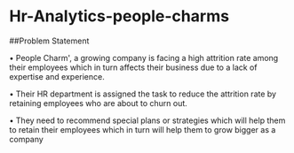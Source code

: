# Hr-Analytics-people-charms

##Problem Statement

• People Charm', a growing company is facing a high attrition rate among
  their employees which in turn affects their business due to a lack of expertise
  and experience.
  
• Their HR department is assigned the task to reduce the attrition rate by
  retaining employees who are about to churn out.
	
• They need to recommend special plans or strategies which will help them to
  retain their employees which in turn will help them to grow bigger as a
  company


  
